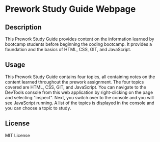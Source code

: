 # Prework Study Guide Webpage

## Description

This Prework Study Guide provides content on the information learned by bootcamp students before beginning the coding bootcamp. It provides a foundation and the basics of HTML, CSS, GIT, and JavaScript. 

## Usage

This Prework Study Guide contains four topics, all containing notes on the content learned throughout the prework assignment. The four topics covered are HTML, CSS, GIT, and JavaScript. You can navigate to the DevTools console from this web application by right-clicking on the page and selecting "inspect". Next, you switch over to the console and you will see JavaScript running. A list of the topics is displayed in the console and you can choose a topic to study. 

## License

MIT License 
